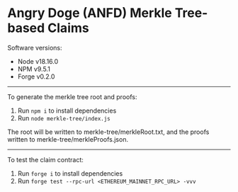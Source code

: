 # Angry Doge (ANFD) Merkle Tree-based Claims

Software versions:
- Node  v18.16.0
- NPM   v9.5.1
- Forge v0.2.0

---

To generate the merkle tree root and proofs:
1. Run `npm i` to install dependencies
2. Run `node merkle-tree/index.js`

The root will be written to merkle-tree/merkleRoot.txt, and the proofs written to merkle-tree/merkleProofs.json.

---

To test the claim contract:
1. Run `forge i` to install dependencies
2. Run `forge test --rpc-url <ETHEREUM_MAINNET_RPC_URL> -vvv`
